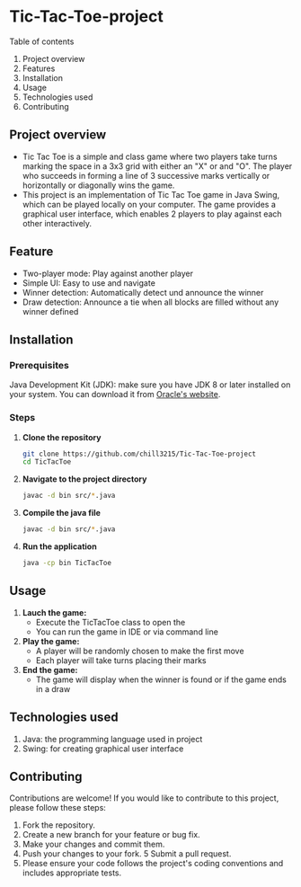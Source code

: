 
# Tic-Tac-Toe-project
Table of contents
1. Project overview
2. Features
3. Installation
4. Usage
5. Technologies used
6. Contributing

## Project overview

   - Tic Tac Toe is a simple and class game where two players take turns marking the space in a 3x3 grid with either an "X" or and "O". The player who succeeds in forming a line of 3 successive marks vertically or horizontally or diagonally wins the game.
   - This project is an implementation of Tic Tac Toe game in Java Swing, which can be played locally on your computer. The game provides a graphical user interface, which enables 2 players to play against each other interactively.

## Feature

  - Two-player mode: Play against another player
  - Simple UI: Easy to use and navigate
  - Winner detection: Automatically detect und announce the winner
  - Draw detection: Announce a tie when all blocks are filled without any winner defined

## Installation

  ### Prerequisites
  Java Development Kit (JDK): make sure you have JDK 8 or later installed on your system. You can download it from [Oracle's website](https://www.oracle.com/de/java/technologies/downloads/).

  ### Steps
  1. **Clone the repository**
     ```bash 
     git clone https://github.com/chill3215/Tic-Tac-Toe-project
     cd TicTacToe
     ```
  2. **Navigate to the project directory**
     ```bash
     javac -d bin src/*.java
     ```
  4. **Compile the java file**
     ```bash
     javac -d bin src/*.java
     ```
  6. **Run the application**
     ```bash
     java -cp bin TicTacToe
     ```

## Usage
  1. **Lauch the game:**
     - Execute the TicTacToe class to open the
     - You can run the game in IDE or via command line
  2. **Play the game:**
     - A player will be randomly chosen to make the first move
     - Each player will take turns placing their marks
  3. **End the game:**
     - The game will display when the winner is found or if the game ends in a draw

## Technologies used
  1. Java: the programming language used in project
  2. Swing: for creating graphical user interface

## Contributing
Contributions are welcome! If you would like to contribute to this project, please follow these steps:

  1. Fork the repository.
  2. Create a new branch for your feature or bug fix.
  3. Make your changes and commit them.
  4. Push your changes to your fork.
  5 Submit a pull request.
  6. Please ensure your code follows the project's coding conventions and includes appropriate tests.

  

